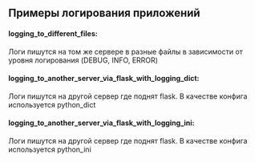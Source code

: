  ## Примеры логирования приложений
 
#### logging_to_different_files:
  Логи пишутся на том же сервере в разные файлы в зависимости от уровня логирования (DEBUG, INFO, ERROR)
#### logging_to_another_server_via_flask_with_logging_dict:
  Логи пишутся на другой сервер где поднят flask. В качестве конфига используется python_dict
#### logging_to_another_server_via_flask_with_logging_ini:
  Логи пишутся на другой сервер где поднят flask. В качестве конфига используется python_ini
  

